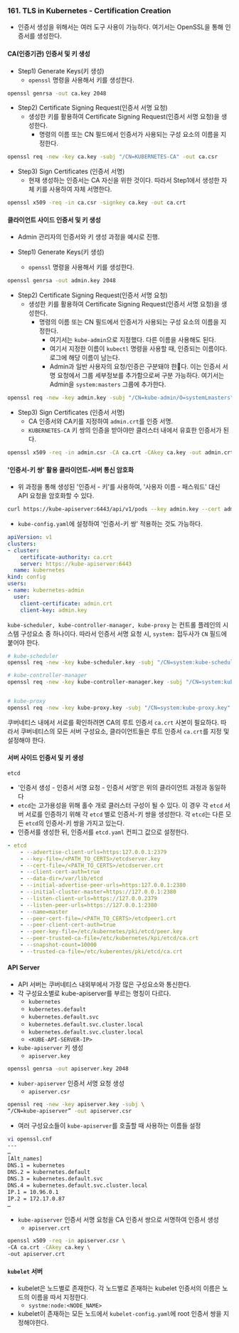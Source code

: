 ### 161. TLS in Kubernetes - Certification Creation
- 인증서 생성을 위해서는 여러 도구 사용이 가능하다. 여기서는 OpenSSL을 통해 인증서를 생성한다.

#### CA(인증기관) 인증서 및 키 생성
- Step1) Generate Keys(키 생성)
	- `openssl` 명령을 사용해서 키를 생성한다.
```bash
openssl genrsa -out ca.key 2048
```

- Step2) Certificate Signing Request(인증서 서명 요청)
	- 생성한 키를 활용하여 Certificate Signing Request(인증서 서명 요청)을 생성한다.
		- 명령의 이름 또는 CN 필드에서 인증서가 사용되는 구성 요소의 이름을 지정한다.
```bash
openssl req -new -key ca.key -subj "/CN=KUBERNETES-CA" -out ca.csr
```

 - Step3) Sign Certificates (인증서 서명)
	 - 현재 생성하는 인증서는 CA 자신을 위한 것이다. 따라서 Step1에서 생성한 자체 키를 사용하여 자체 서명한다.
```bash
openssl x509 -req -in ca.csr -signkey ca.key -out ca.crt
```


#### 클라이언트 사이드 인증서 및 키 생성
- Admin 관리자의 인증서와 키 생성 과정을 예시로 진행.

- Step1) Generate Keys(키 생성)
	- `openssl` 명령을 사용해서 키를 생성한다.
```bash
openssl genrsa -out admin.key 2048
```

- Step2) Certificate Signing Request(인증서 서명 요청)
	- 생성한 키를 활용하여 Certificate Signing Request(인증서 서명 요청)을 생성한다.
		- 명령의 이름 또는 CN 필드에서 인증서가 사용되는 구성 요소의 이름을 지정한다.
			- 여기서는 `kube-admin`으로 지정했다. 다른 이름을 사용해도 된다.
			- 여기서 지정한 이름이 `kubectl` 명령을 사용할 때, 인증되는 이름이다. 로그에 해당 이름이 남는다.
			- Admin과 일반 사용자의 요청/인증은 구분돼야 한다. 이는 인증서 서명 요청에서 그룹 세부정보를 추가함으로써 구분 가능하다. 여기서는 Admin을 `system:masters` 그룹에 추가한다.
```bash
openssl req -new -key admin.key -subj "/CN=kube-admin/O=systemLmasters" -out admin.csr
```

 - Step3) Sign Certificates (인증서 서명)
	 - CA 인증서와 CA키를 지정하여 `admin.crt`를 인증 서명.
	 - `KUBERNETES-CA` 키 쌍의 인증을 받아야만 클러스터 내에서 유효한 인증서가 된다.
```bash
openssl x509 -req -in admin.csr -CA ca.crt -CAkey ca.key -out admin.crt  
```

#### '인증서-키 쌍' 활용 클라이언트-서버 통신 암호화
- 위 과정을 통해 생성된 '인증서 - 키'를 사용하여, '사용자 이름 - 패스워드' 대신 API 요청을 암호화할 수 있다.
```bash
curl https://kube-apiserver:6443/api/v1/pods --key admin.key --cert admin.crt --cacert ca.crt
```

- `kube-config.yaml`에 설정하여 '인증서-키 쌍' 적용하는 것도 가능하다.
```yaml
apiVersion: v1
clusters:
- cluster:
    certificate-authority: ca.crt
    server: https://kube-apiserver:6443
  name: kubernetes
kind: config
users:
- name: kubernetes-admin
  user:
    client-certificate: admin.crt
    client-key: admin.key
```

`kube-scheduler, kube-controller-manager, kube-proxy` 는 컨트롤 플레인의 시스템 구성요소 중 하나이다. 따라서 인증서 서명 요청 시, `system:` 접두사가 `CN` 필드에 붙어야 한다.
```bash
# kube-scheduler
openssl req -new -key kube-scheduler.key -subj "/CN=system:kube-scheduler" -out kube-scheduler.csr

# kube-controller-manager
openssl req -new -key kube-controller-manager.key -subj "/CN=system:kube-controller-manager.key" -out kube-controller-manager.csr


# kube-proxy
openssl req -new -key kube-proxy.key -subj "/CN=system:kube-proxy.key" -out kube-proxy.csr
```

쿠버네티스 내에서 서로를 확인하려면 CA의 루트 인증서 `ca.crt` 사본이 필요하다. 따라서 쿠버네티스의 모든 서버 구성요소, 클라이언트들은 루트 인증서 `ca.crt`를 지정 및 설정해야 한다.

#### 서버 사이드 인증서 및 키 생성

`etcd`
- '인증서 생성 - 인증서 서명 요청 - 인증서 서명'은 위의 클라이언트 과정과 동일하다
- `etcd`는 고가용성을 위해 홀수 개로 클러스터 구성이 될 수 있다. 이 경우 각 `etcd` 서버 서로를 인증하기 위해 각 `etcd` 별로 인증서-키 쌍을 생성한다. 각 `etcd`는 다른 모든 `etcd`의 인증서-키 쌍을 가지고 있는다.
- 인증서를 생성한 뒤, 인증서를 `etcd.yaml` 컨피그 값으로 설정한다.
```yaml
- etcd
    - --advertise-client-urls=https:127.0.0.1:2379
    - --key-file=/<PATH_TO_CERTS>/etcdserver.key
    - --cert-file=/<PATH_TO_CERTS>/etcdserver.crt
    - --client-cert-auth=true
    - --data-dir=/var/lib/etcd
    - --initial-advertise-peer-urls=https:127.0.0.1:2380
    - --initial-cluster-master=https://127.0.0.1:2380
    - --listen-client-urls=https://127.0.0.2379
    - --listen-peer-urls=https://127.0.0.1:2380
    - --name=master
    - --peer-cert-file=/<PATH_TO_CERTS>/etcdpeer1.crt
    - --peer-client-cert-auth=true
    - --peer-key-file=/etc/kubernetes/pki/etcd/peer.key
    - --peer-trusted-ca-file=/etc/kubernetes/kpi/etcd/ca.crt
    - --snapshot-count=10000
    - --trusted-ca-file=/etc/kuberentes/pki/etcd/ca.crt
```

#### API Server
- API 서버는 쿠버네티스 내외부에서 가장 많은 구성요소와 통신한다.
- 각 구성요소별로 kube-apiserver를 부르는 명칭이 다르다.
	- `kubernetes`
	- `kubernetes.default`
	- `kubernetes.default.svc`
	- `kubernetes.default.svc.cluster.local`
	- `kubernetes.default.svc.cluster.local`
	- `<KUBE-API-SERVER-IP>`
- `kube-apiserver` 키 생성
	- `apiserver.key`
```bash
openssl genrsa -out apiserver.key 2048
```
- `kuber-apiserver` 인증서 서명 요청 생성
	- `apiserver.csr`
```Bash
openssl req -new -key apiserver.key -subj \
“/CN=kube-apiserver” -out apiserver.csr
```
- 여러 구성요소들이 `kube-apiserver`를 호출할 때 사용하는 이름들 설정
```bash
vi openssl.cnf
---
…
[Alt_names]
DNS.1 = kubernetes
DNS.2 = kubernetes.default
DNS.3 = kubernetes.default.svc
DNS.4 = kubernetes.default.svc.cluster.local
IP.1 = 10.96.0.1
IP.2 = 172.17.0.87
…
```

- `kube-apiserver` 인증서 서명 요청을 CA 인증서 쌍으로 서명하여 인증서 생성
	- `apiserver.crt`
```bash
openssl x509 -req -in apiserver.csr \
-CA ca.crt -CAkey ca.key \
-out apiserver.crt
```


#### `kubelet` 서버
- kubelet은 노드별로 존재한다. 각 노드별로 존재하는 kubelet 인증서의 이름은 노드의 이름을 따서 지정한다.
	- `systme:node:<NODE_NAME>`
- kubelet이 존재하는 모든 노드에서 `kubelet-config.yaml`에 root 인증서 쌍을 지정해야한다.